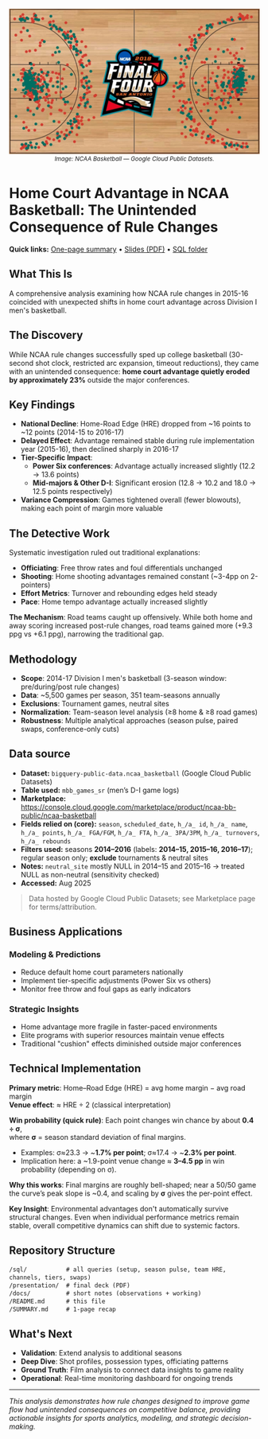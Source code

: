 <!-- Hero / branding -->
<p align="center">
  <a href="https://console.cloud.google.com/marketplace/product/ncaa-bb-public/ncaa-basketball">
    <img src="docs/hero_final_four.jpg" alt="NCAA Basketball public dataset — shot chart on Final Four court" width="720">
  </a>
  <br>
  <sup><em>Image: NCAA Basketball — Google Cloud Public Datasets.</em></sup>
</p>

# Home Court Advantage in NCAA Basketball: The Unintended Consequence of Rule Changes

**Quick links:** [One-page summary](SUMMARY.md) • [Slides (PDF)](presentation/case_study_presentation.pdf) • [SQL folder](sql/README.md)

## What This Is
A comprehensive analysis examining how NCAA rule changes in 2015-16 coincided with unexpected shifts in home court advantage across Division I men's basketball.

## The Discovery

While NCAA rule changes successfully sped up college basketball (30-second shot clock, restricted arc expansion, timeout reductions), they came with an unintended consequence: **home court advantage quietly eroded by approximately 23%** outside the major conferences.

## Key Findings

- **National Decline**: Home-Road Edge (HRE) dropped from ~16 points to ~12 points (2014-15 to 2016-17)
- **Delayed Effect**: Advantage remained stable during rule implementation year (2015-16), then declined sharply in 2016-17
- **Tier-Specific Impact**: 
  - **Power Six conferences**: Advantage actually increased slightly (12.2 → 13.6 points)
  - **Mid-majors & Other D-I**: Significant erosion (12.8 → 10.2 and 18.0 → 12.5 points respectively)
- **Variance Compression**: Games tightened overall (fewer blowouts), making each point of margin more valuable

## The Detective Work

Systematic investigation ruled out traditional explanations:
- **Officiating**: Free throw rates and foul differentials unchanged
- **Shooting**: Home shooting advantages remained constant (~3-4pp on 2-pointers)
- **Effort Metrics**: Turnover and rebounding edges held steady
- **Pace**: Home tempo advantage actually increased slightly

**The Mechanism**: Road teams caught up offensively. While both home and away scoring increased post-rule changes, road teams gained more (+9.3 ppg vs +6.1 ppg), narrowing the traditional gap.

## Methodology

- **Scope**: 2014-17 Division I men's basketball (3-season window: pre/during/post rule changes)
- **Data**: ~5,500 games per season, 351 team-seasons annually
- **Exclusions**: Tournament games, neutral sites
- **Normalization**: Team-season level analysis (≥8 home & ≥8 road games)
- **Robustness**: Multiple analytical approaches (season pulse, paired swaps, conference-only cuts)

## Data source

- **Dataset:** `bigquery-public-data.ncaa_basketball` (Google Cloud Public Datasets)
- **Table used:** `mbb_games_sr` (men’s D-I game logs)
- **Marketplace:** https://console.cloud.google.com/marketplace/product/ncaa-bb-public/ncaa-basketball
- **Fields relied on (core):** `season`, `scheduled_date`, `h_/a_ id`, `h_/a_ name`, `h_/a_ points`,
  `h_/a_ FGA/FGM`, `h_/a_ FTA`, `h_/a_ 3PA/3PM`, `h_/a_ turnovers`, `h_/a_ rebounds`
- **Filters used:** seasons **2014–2016** (labels: **2014–15, 2015–16, 2016–17**); regular season only; **exclude** tournaments & neutral sites
- **Notes:** `neutral_site` mostly NULL in 2014–15 and 2015–16 → treated NULL as non-neutral (sensitivity checked)
- **Accessed:** Aug 2025

> Data hosted by Google Cloud Public Datasets; see Marketplace page for terms/attribution.

## Business Applications

### Modeling & Predictions
- Reduce default home court parameters nationally
- Implement tier-specific adjustments (Power Six vs others)
- Monitor free throw and foul gaps as early indicators

### Strategic Insights
- Home advantage more fragile in faster-paced environments
- Elite programs with superior resources maintain venue effects
- Traditional "cushion" effects diminished outside major conferences

## Technical Implementation

**Primary metric**: Home–Road Edge (HRE) = avg home margin − avg road margin  
**Venue effect**: ≈ HRE ÷ 2 (classical interpretation)  

**Win probability (quick rule)**: Each point changes win chance by about **0.4 ÷ σ**,  
where **σ** = season standard deviation of final margins.  
- Examples: σ≈23.3 → ~**1.7% per point**; σ≈17.4 → ~**2.3% per point**.  
- Implication here: a ~1.9-point venue change ≈ **3–4.5 pp** in win probability (depending on σ).

**Why this works**: Final margins are roughly bell-shaped; near a 50/50 game the curve’s peak slope is ~0.4, and scaling by **σ** gives the per-point effect.

**Key Insight**: Environmental advantages don't automatically survive structural changes. Even when individual performance metrics remain stable, overall competitive dynamics can shift due to systemic factors.

## Repository Structure

```
/sql/           # all queries (setup, season pulse, team HRE, channels, tiers, swaps)
/presentation/  # final deck (PDF)
/docs/          # short notes (observations + working)
/README.md      # this file
/SUMMARY.md     # 1-page recap
```

## What's Next

- **Validation**: Extend analysis to additional seasons
- **Deep Dive**: Shot profiles, possession types, officiating patterns
- **Ground Truth**: Film analysis to connect data insights to game reality
- **Operational**: Real-time monitoring dashboard for ongoing trends

---

*This analysis demonstrates how rule changes designed to improve game flow had unintended consequences on competitive balance, providing actionable insights for sports analytics, modeling, and strategic decision-making.*
